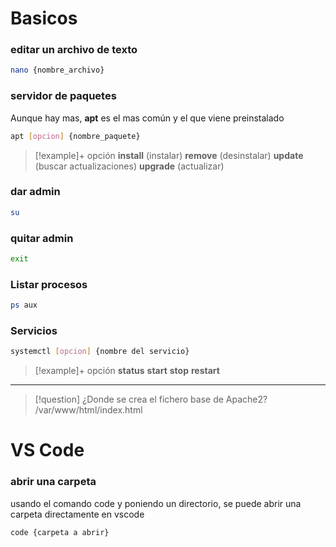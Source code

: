 # Basicos
### editar un archivo de texto
```bash
nano {nombre_archivo}
```

### servidor de paquetes
Aunque hay mas, **apt** es el mas común y el que viene preinstalado
```bash
apt [opcion] {nombre_paquete}
```


>[!example]+ opción
> **install** (instalar)
> **remove** (desinstalar) 
> **update** (buscar actualizaciones) 
> **upgrade** (actualizar) 

### dar admin
```bash
su
```

### quitar admin
```bash
exit
```

### Listar procesos
```bash
ps aux
```

### Servicios
```bash
systemctl [opcion] {nombre del servicio}
```

>[!example]+ opción
> **status**
> **start**
> **stop** 
> **restart**


---

>[!question] ¿Donde se crea el fichero base de Apache2?
> /var/www/html/index.html


# VS Code
### abrir una carpeta
usando el comando code y poniendo un directorio, se puede abrir una carpeta directamente en vscode
```bash
code {carpeta a abrir}
```

